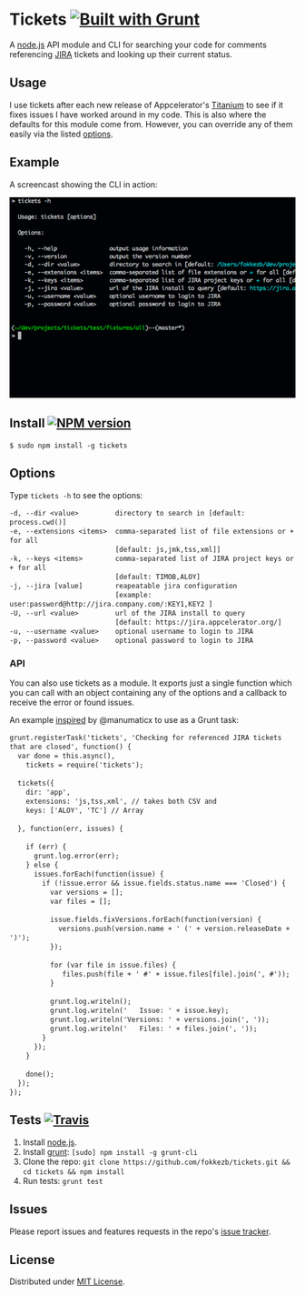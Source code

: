# Tickets [![Built with Grunt](https://cdn.gruntjs.com/builtwith.png)](http://gruntjs.com/)

A [node.js](http://nodejs.org/) API module and CLI for searching your code for comments referencing [JIRA](https://www.atlassian.com/software/jira) tickets and looking up their current status.

## Usage

I use tickets after each new release of Appcelerator's [Titanium](http://www.appcelerator.com/titanium/) to see if it fixes issues I have worked around in my code. This is also where the defaults for this module come from. However, you can override any of them easily via the listed [options](#options).

## Example

A screencast showing the CLI in action:

![Screencast](screencast.gif)


## Install [![NPM version](https://badge.fury.io/js/tickets.svg)](http://badge.fury.io/js/tickets)

```
$ sudo npm install -g tickets
```

## Options

Type `tickets -h` to see the options:

```
-d, --dir <value>         directory to search in [default: process.cwd()]
-e, --extensions <items>  comma-separated list of file extensions or + for all
                          [default: js,jmk,tss,xml]]
-k, --keys <items>        comma-separated list of JIRA project keys or + for all
                          [default: TIMOB,ALOY]
-j, --jira [value]        reapeatable jira configuration
                          [example: user:password@http://jira.company.com/:KEY1,KEY2 ]
-U, --url <value>         url of the JIRA install to query
                          [default: https://jira.appcelerator.org/]
-u, --username <value>    optional username to login to JIRA
-p, --password <value>    optional password to login to JIRA
```

### API

You can also use tickets as a module. It exports just a single function which you can call with an object containing any of the options and a callback to receive the error or found issues.

An example [inspired](https://github.com/FokkeZB/tickets/issues/1) by @manumaticx to use as a Grunt task:

```
grunt.registerTask('tickets', 'Checking for referenced JIRA tickets that are closed', function() {
  var done = this.async(),
    tickets = require('tickets');

  tickets({
    dir: 'app',
    extensions: 'js,tss,xml', // takes both CSV and
    keys: ['ALOY', 'TC'] // Array

  }, function(err, issues) {

    if (err) {
      grunt.log.error(err);
    } else {
      issues.forEach(function(issue) {
        if (!issue.error && issue.fields.status.name === 'Closed') {
          var versions = [];
          var files = [];

          issue.fields.fixVersions.forEach(function(version) {
            versions.push(version.name + ' (' + version.releaseDate + ')');
          });

          for (var file in issue.files) {
             files.push(file + ' #' + issue.files[file].join(', #'));
          }

          grunt.log.writeln();
          grunt.log.writeln('   Issue: ' + issue.key);
          grunt.log.writeln('Versions: ' + versions.join(', '));
          grunt.log.writeln('   Files: ' + files.join(', '));
        }
      });
    }

    done();
  });
});
```

## Tests [![Travis](http://img.shields.io/travis/FokkeZB/tickets.png)](https://travis-ci.org/FokkeZB/tickets)

1. Install [node.js](http://nodejs.org/).
2. Install [grunt](http://gruntjs.com/): `[sudo] npm install -g grunt-cli`
3. Clone the repo: `git clone https://github.com/fokkezb/tickets.git && cd tickets && npm install`
4. Run tests: `grunt test`

## Issues

Please report issues and features requests in the repo's [issue tracker](https://github.com/fokkezb/tickets/issues).

## License

Distributed under [MIT License](LICENSE).
